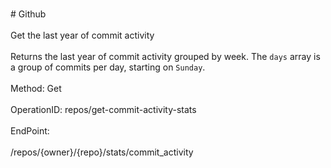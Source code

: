 <br>#     Github</br>
<br>Get the last year of commit activity</br>
<br>Returns the last year of commit activity grouped by week. The `days` array is a group of commits per day, starting on `Sunday`.</br>
<br>Method: Get</br>
<br>OperationID: repos/get-commit-activity-stats</br>
<br>EndPoint:</br>
<br>/repos/{owner}/{repo}/stats/commit_activity</br>
